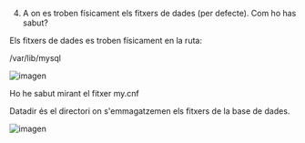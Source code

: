 4.	A on es troben físicament els fitxers de dades (per defecte). Com ho has sabut?

Els fitxers de dades es troben físicament en la ruta:

/var/lib/mysql

![imagen](https://user-images.githubusercontent.com/61557739/154850225-17c357d6-9124-4b46-9236-982fc53952a1.png)

Ho he sabut mirant el fitxer my.cnf

Datadir és el directori on s'emmagatzemen els fitxers de la base de dades.

![imagen](https://user-images.githubusercontent.com/61557739/154850243-38eff2bb-43fb-4fe1-b2c2-354aa5461a29.png)
